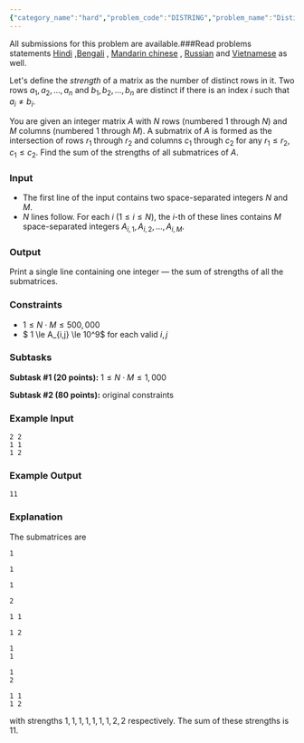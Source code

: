 ```yaml
---
{"category_name":"hard","problem_code":"DISTRING","problem_name":"Distinct Rows in Submatrices","languages_supported":{"0":"C","1":"CPP14","2":"JAVA","3":"PYTH","4":"PYTH 3.6","5":"PYPY","6":"CS2","7":"PAS fpc","8":"PAS gpc","9":"RUBY","10":"PHP","11":"GO","12":"NODEJS","13":"HASK","14":"rust","15":"SCALA","16":"swift","17":"D","18":"PERL","19":"FORT","20":"WSPC","21":"ADA","22":"CAML","23":"ICK","24":"BF","25":"ASM","26":"CLPS","27":"PRLG","28":"ICON","29":"SCM qobi","30":"PIKE","31":"ST","32":"NICE","33":"LUA","34":"BASH","35":"NEM","36":"LISP sbcl","37":"LISP clisp","38":"SCM guile","39":"JS","40":"ERL","41":"TCL","42":"kotlin","43":"PERL6","44":"TEXT","45":"SCM chicken","46":"PYP3","47":"CLOJ","48":"COB","49":"FS"},"max_timelimit":2,"source_sizelimit":50000,"problem_author":"jtnydv25","problem_tester":null,"date_added":"24-09-2018","tags":{"0":"dsu","1":"hard","2":"jtnydv25","3":"lcp","4":"oct18","5":"suffix"},"editorial_url":"https://discuss.codechef.com/problems/DISTRING","time":{"view_start_date":1540027803,"submit_start_date":1540027803,"visible_start_date":1540027803,"end_date":1735669800},"is_direct_submittable":false,"layout":"problem"}
---
```

<span class="solution-visible-txt">All submissions for this problem are available.</span>###Read problems statements [Hindi](http://www.codechef.com/download/translated/OCT18/hindi/DISTRING.pdf) ,[Bengali](http://www.codechef.com/download/translated/OCT18/bengali/DISTRING.pdf) , [Mandarin chinese](http://www.codechef.com/download/translated/OCT18/mandarin/DISTRING.pdf) , [Russian](http://www.codechef.com/download/translated/OCT18/russian/DISTRING.pdf) and [Vietnamese](http://www.codechef.com/download/translated/OCT18/vietnamese/DISTRING.pdf) as well.

Let's define the *strength* of a matrix as the number of distinct rows in it. Two rows $a_1, a_2, \dots, a_n$ and $b_1, b_2, \dots, b_n$ are distinct if there is an index $i$ such that $a_i \neq b_i$.

You are given an integer matrix $A$ with $N$ rows (numbered $1$ through $N$) and $M$ columns (numbered $1$ through $M$). A submatrix of $A$ is formed as the intersection of rows $r_1$ through $r_2$ and columns $c_1$ through $c_2$ for any $r_1 \le r_2, c_1 \le c_2$. Find the sum of the strengths of all submatrices of $A$.

### Input
- The first line of the input contains two space-separated integers $N$ and $M$.
- $N$ lines follow. For each $i$ ($1 \le i \le N$), the $i$-th of these lines contains $M$ space-separated integers $A_{i, 1}, A_{i, 2}, \dots, A_{i, M}$.

### Output
Print a single line containing one integer — the sum of strengths of all the submatrices.

### Constraints 
- $1 \le N \cdot M \le 500,000$
- $ 1 \le A_{i,j} \le 10^9$ for each valid $i, j$

### Subtasks
**Subtask #1 (20 points):** $1 \le N \cdot M \le 1,000$

**Subtask #2 (80 points):** original constraints

### Example Input
```
2 2
1 1
1 2
```

### Example Output
```
11
```

### Explanation
The submatrices are
```
1

1

1

2

1 1

1 2

1
1

1
2

1 1
1 2
```
with strengths $1, 1, 1, 1, 1, 1, 1, 2, 2$ respectively. The sum of these strengths is $11$.
